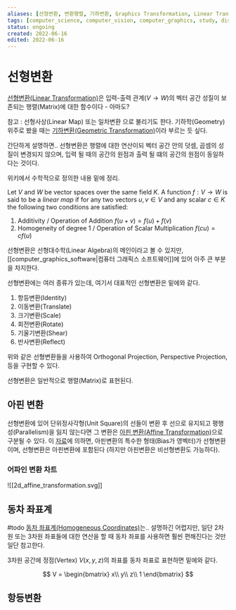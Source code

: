 ```yaml
---
aliases: [선형변환, 변환행렬, 기하변환, Graphics Transformation, Linear Transformation, Transformation Matrix]
tags: [computer_science, computer_vision, computer_graphics, study, display, programming, linear_algebra, mathematics, geometry]
status: ongoing
created: 2022-06-16
edited: 2022-06-16
---
```


# 선형변환
[선형변환(Linear Transformation)](https://en.wikipedia.org/wiki/Linear_map)은 입력-출력 관계($V \rightarrow W$)의 벡터 공간 성질이 보존되는 행렬(Matrix)에 대한 함수이다 - 아마도?

참고 : 선형사상(Linear Map) 또는 일차변환 으로 불리기도 한다. 기하학(Geometry) 위주로 봤을 때는 [기하변환(Geometric Transformation)](https://en.wikipedia.org/wiki/Geometric_transformation)이라 부르는 듯 싶다.

간단하게 설명하면.. 선형변환은 행렬에 대한 연산이되 벡터 공간 안의 덧셈, 곱셈의 성질이 변경되지 않으며, 입력 될 때의 공간의 원점과 출력 될 떄의 공간의 원점이 동일하다는 것이다.

위키에서 수학적으로 정의한 내용 밑에 정리.

Let $V$ and $W$ be vector spaces over the same field $K$. A function $f : V \rightarrow W$ is said to be a *linear map* if for any two vectors $u,v \in V$ and any scalar $c \in K$ the following two conditions are satisfied:
1. Additivity / Operation of Addition
$f(u+v)=f(u)+f(v)$
2. Homogeneity of degree 1 / Operation of Scalar Multiplication
$f(cu)=cf(u)$

선형변환은 선형대수학(Linear Algebra)의 메인이라고 볼 수 있지만, [[computer_graphics_software|컴퓨터 그래픽스 소프트웨어]]에 있어 아주 큰 부분을 차지한다.

선형변환에는 여러 종류가 있는데, 여기서 대표적인 선형변환은 밑에와 같다.
1. 항등변환(Identity)
2. 이동변환(Translate)
3. 크기변환(Scale)
4. 회전변환(Rotate)
5. 기울기변환(Shear)
6. 반사변환(Reflect)

위와 같은 선형변환들을 사용하여 Orthogonal Projection, Perspective Projection,  등을 구현할 수 있다.

선형변환은 일반적으로 행렬(Matrix)로 표현된다.

## 아핀 변환
선형변환에 있어 단위정사각형(Unit Square)의 선들이 변환 후 선으로 유지되고 평행성(Parallelism)을 잃지 않는다면 그 변환은 [아핀 변환(Affine Transformation)](https://en.wikipedia.org/wiki/Affine_transformation)으로 구분될 수 있다. 이 [자료](https://hooni-playground.com/1271/)에 의하면, 아핀변환의 특수한 형태(Bias가 영벡터)가 선형변환이며, 선형변환은 아핀변환에 포함된다 (하지만 아핀변환은 비선형변환도 가능하다).

### 어파인 변환 차트
![[2d_affine_transformation.svg]]

## 동차 좌표계
#todo [동차 좌표계(Homogeneous Coordinates)](https://en.wikipedia.org/wiki/Homogeneous_coordinates)는.. 설명하긴 어렵지만, 일단 2차원 또는 3차원 좌표들에 대한 연산을 할 때 동차 좌표를 사용하면 훨씬 편해진다는 것만 일단 참고한다.

3차원 공간에 정점(Vertex) $V(x,y,z)$의 좌표를 동차 좌표로 표현하면 밑에와 같다.

$$
V = 
\begin{bmatrix}
    x\\
    y\\
    z\\
    1
\end{bmatrix}
$$

## 항등변환

